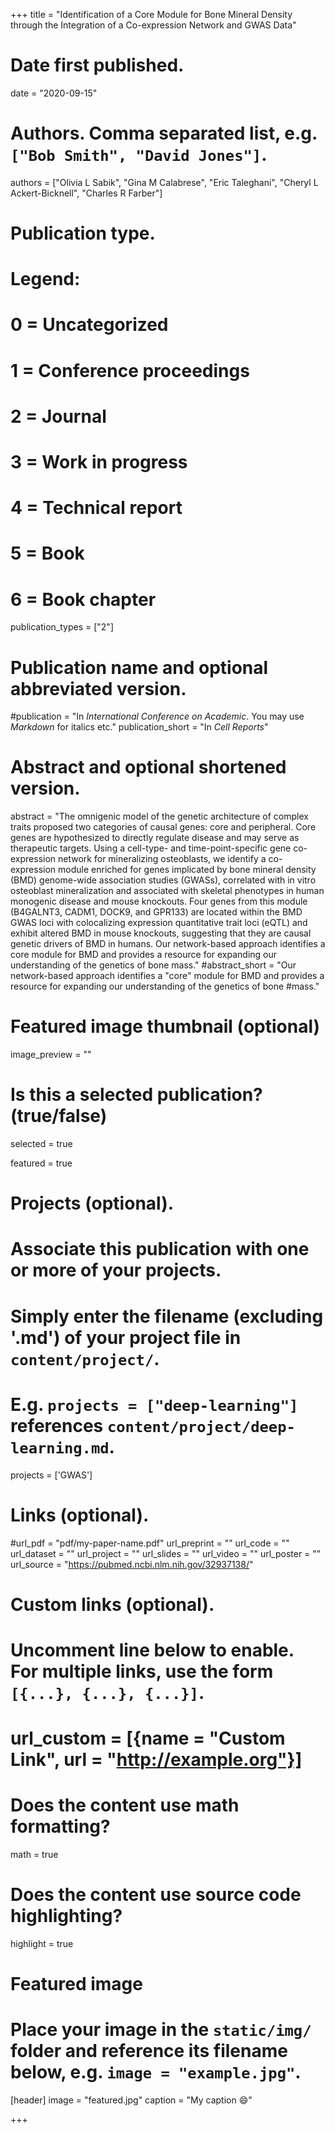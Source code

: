 +++
title = "Identification of a Core Module for Bone Mineral Density through the Integration of a Co-expression Network and GWAS Data"

# Date first published.
date = "2020-09-15"

# Authors. Comma separated list, e.g. `["Bob Smith", "David Jones"]`.
authors = ["Olivia L Sabik", "Gina M Calabrese", "Eric Taleghani", "Cheryl L Ackert-Bicknell", "Charles R Farber"]

# Publication type.
# Legend:
# 0 = Uncategorized
# 1 = Conference proceedings
# 2 = Journal
# 3 = Work in progress
# 4 = Technical report
# 5 = Book
# 6 = Book chapter
publication_types = ["2"]

# Publication name and optional abbreviated version.
#publication = "In *International Conference on Academic*. You may use *Markdown* for italics etc."
publication_short = "In *Cell Reports*"

# Abstract and optional shortened version.
abstract = "The omnigenic model of the genetic architecture of complex traits proposed two categories of causal genes: core and peripheral. Core genes are hypothesized to directly regulate disease and may serve as therapeutic targets. Using a cell-type- and time-point-specific gene co-expression network for mineralizing osteoblasts, we identify a co-expression module enriched for genes implicated by bone mineral density (BMD) genome-wide association studies (GWASs), correlated with in vitro osteoblast mineralization and associated with skeletal phenotypes in human monogenic disease and mouse knockouts. Four genes from this module (B4GALNT3, CADM1, DOCK9, and GPR133) are located within the BMD GWAS loci with colocalizing expression quantitative trait loci (eQTL) and exhibit altered BMD in mouse knockouts, suggesting that they are causal genetic drivers of BMD in humans. Our network-based approach identifies a core module for BMD and provides a resource for expanding our understanding of the genetics of bone mass."
#abstract_short = "Our network-based approach identifies a "core" module for BMD and provides a resource for expanding our understanding of the genetics of bone #mass."

# Featured image thumbnail (optional)
image_preview = ""

# Is this a selected publication? (true/false)
selected = true

featured = true

# Projects (optional).
#   Associate this publication with one or more of your projects.
#   Simply enter the filename (excluding '.md') of your project file in `content/project/`.
#   E.g. `projects = ["deep-learning"]` references `content/project/deep-learning.md`.
projects = ['GWAS']

# Links (optional).
#url_pdf = "pdf/my-paper-name.pdf"
url_preprint = ""
url_code = ""
url_dataset = ""
url_project = ""
url_slides = ""
url_video = ""
url_poster = ""
url_source = "https://pubmed.ncbi.nlm.nih.gov/32937138/"

# Custom links (optional).
#   Uncomment line below to enable. For multiple links, use the form `[{...}, {...}, {...}]`.
# url_custom = [{name = "Custom Link", url = "http://example.org"}]

# Does the content use math formatting?
math = true

# Does the content use source code highlighting?
highlight = true

# Featured image
# Place your image in the `static/img/` folder and reference its filename below, e.g. `image = "example.jpg"`.
[header]
image = "featured.jpg"
caption = "My caption 😄"

+++
